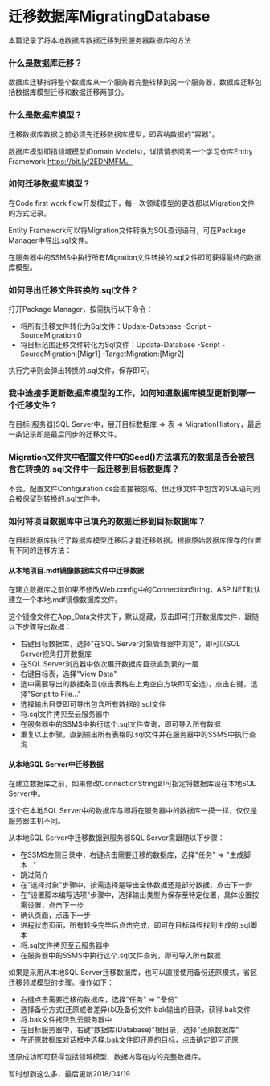# 迁移数据库MigratingDatabase
本篇记录了将本地数据库数据迁移到云服务器数据库的方法

### 什么是数据库迁移？
数据库迁移指将整个数据库从一个服务器完整转移到另一个服务器，数据库迁移包括数据库模型迁移和数据迁移两部分。

### 什么是数据库模型？
迁移数据库数据之前必须先迁移数据库模型，即容纳数据的"容器"。

数据库模型即指领域模型(Domain Models)，详情请参阅另一个学习仓库Entity Framework https://bit.ly/2EDNMFM。

### 如何迁移数据库模型？
在Code first work flow开发模式下，每一次领域模型的更改都以Migration文件的方式记录。

Entity Framework可以将Migration文件转换为SQL查询语句，可在Package Manager中导出.sql文件。

在服务器中的SSMS中执行所有Migration文件转换的.sql文件即可获得最终的数据库模型。

### 如何导出迁移文件转换的.sql文件？
打开Package Manager，按需执行以下命令：

* 将所有迁移文件转化为Sql文件：Update-Database -Script -SourceMigration:0
* 将目标范围迁移文件转化为Sql文件：Update-Database -Script -SourceMigration:[Migr1] -TargetMigration:[Migr2]

执行完毕则会弹出转换的.sql文件，保存即可。

### 我中途接手更新数据库模型的工作，如何知道数据库模型更新到哪一个迁移文件？
在目标(服务器)SQL Server中，展开目标数据库 => 表 => MigrationHistory，最后一条记录即是最后同步的迁移文件。

### Migration文件夹中配置文件中的Seed()方法填充的数据是否会被包含在转换的.sql文件中一起迁移到目标数据库？
不会。配置文件Configuration.cs会直接被忽略。但迁移文件中包含的SQL语句则会被保留到转换的.sql文件中。

### 如何将项目数据库中已填充的数据迁移到目标数据库？
在目标数据库执行了数据库模型迁移后才能迁移数据。根据原始数据库保存的位置有不同的迁移方法：

#### 从本地项目.mdf镜像数据库文件中迁移数据
在建立数据库之前如果不修改Web.config中的ConnectionString，ASP.NET默认建立一个本地.mdf镜像数据库文件。

这个镜像文件在App_Data文件夹下，默认隐藏，双击即可打开数据库文件，跟随以下步骤导出数据：

* 右键目标数据库，选择"在SQL Server对象管理器中浏览"，即可以SQL Server视角打开数据库
* 在SQL Server浏览器中依次展开数据库目录直到表的一层
* 右键目标表，选择"View Data"
* 选中需要导出的数据条目(点击表格左上角空白方块即可全选)，点击右键，选择"Script to File..."
* 选择输出目录即可导出包含所有数据的.sql文件
* 将.sql文件拷贝至云服务器中
* 在服务器中的SSMS中执行这个.sql文件查询，即可导入所有数据
* 重复以上步骤，直到输出所有表格的.sql文件并在服务器中的SSMS中执行查询

#### 从本地SQL Server中迁移数据
在建立数据库之前，如果修改ConnectionString即可指定将数据库设在本地SQL Server中。

这个在本地SQL Server中的数据库与即将在服务器中的数据库一摸一样，仅仅是服务器主机不同。

从本地SQL Server中迁移数据到服务器SQL Server需跟随以下步骤：

* 在SSMS左侧目录中，右键点击需要迁移的数据库，选择"任务" => "生成脚本..."
* 跳过简介
* 在"选择对象"步骤中，按需选择是导出全体数据还是部分数据，点击下一步
* 在"设置脚本编写选项"步骤中，选择输出类型为保存至特定位置，具体设置按需设置，点击下一步
* 确认页面，点击下一步
* 进程状态页面，所有转换完毕后点击完成，即可在目标路径找到生成的.sql脚本
* 将.sql文件拷贝至云服务器中
* 在服务器中的SSMS中执行这个.sql文件查询，即可导入所有数据

如果是采用从本地SQL Server迁移数据库，也可以直接使用备份还原模式，省区迁移领域模型的步骤。操作如下：

* 右键点击需要迁移的数据库，选择"任务" => "备份"
* 选择备份方式(还原或者差异)以及备份文件.bak输出的目录，获得.bak文件
* 将.bak文件拷贝到云服务器中
* 在目标服务器中，右键"数据库(Database)"根目录，选择"还原数据库"
* 在还原数据库对话框中选择.bak文件即还原的目标，点击确定即可还原

还原成功即可获得包括领域模型、数据内容在内的完整数据库。

暂时想到这么多，最后更新2018/04/19
